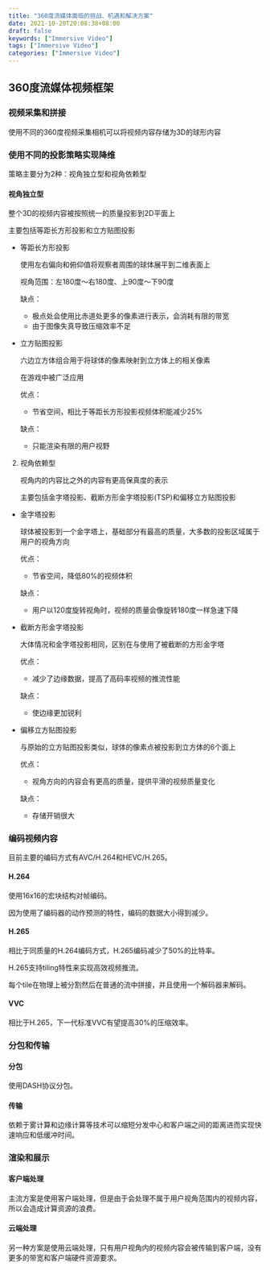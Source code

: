 ```yaml
---
title: "360度流媒体面临的挑战、机遇和解决方案"
date: 2021-10-20T20:08:38+08:00
draft: false
keywords: ["Immersive Video"]
tags: ["Immersive Video"]
categories: ["Immersive Video"]
---
```


## 360度流媒体视频框架

### 视频采集和拼接
使用不同的360度视频采集相机可以将视频内容存储为3D的球形内容

### 使用不同的投影策略实现降维
策略主要分为2种：视角独立型和视角依赖型

#### 视角独立型
整个3D的视频内容被按照统一的质量投影到2D平面上

主要包括等距长方形投影和立方贴图投影

+ 等距长方形投影

  使用左右偏向和俯仰值将观察者周围的球体展平到二维表面上
  
  视角范围：左180度～右180度、上90度～下90度
  
  缺点：
  
  - 极点处会使用比赤道处更多的像素进行表示，会消耗有限的带宽
  - 由于图像失真导致压缩效率不足
  
+ 立方贴图投影
  
  六边立方体组合用于将球体的像素映射到立方体上的相关像素
  
  在游戏中被广泛应用
  
  优点：
  
  - 节省空间，相比于等距长方形投影视频体积能减少25%
  
  缺点：
  - 只能渲染有限的用户视野
2. 视角依赖型
   
   视角内的内容比之外的内容有更高保真度的表示
   
   主要包括金字塔投影、截断方形金字塔投影(TSP)和偏移立方贴图投影
+ 金字塔投影
  
    球体被投影到一个金字塔上，基础部分有最高的质量，大多数的投影区域属于用户的视角方向
    
    优点：
    
    - 节省空间，降低80%的视频体积
    
    缺点：
    - 用户以120度旋转视角时，视频的质量会像旋转180度一样急速下降
    
+ 截断方形金字塔投影
  
  大体情况和金字塔投影相同，区别在与使用了被截断的方形金字塔
  
  优点：    
  
  - 减少了边缘数据，提高了高码率视频的推流性能
  
  缺点：
  
  - 使边缘更加锐利
  
+ 偏移立方贴图投影
  
  与原始的立方贴图投影类似，球体的像素点被投影到立方体的6个面上
  
  优点：      
  
  - 视角方向的内容会有更高的质量，提供平滑的视频质量变化
  
  缺点：
  
  - 存储开销很大

### 编码视频内容
目前主要的编码方式有AVC/H.264和HEVC/H.265。
#### H.264
使用16x16的宏块结构对帧编码。

因为使用了编码器的动作预测的特性，编码的数据大小得到减少。

#### H.265 
相比于同质量的H.264编码方式，H.265编码减少了50%的比特率。

H.265支持tiling特性来实现高效视频推流。

每个tile在物理上被分割然后在普通的流中拼接，并且使用一个解码器来解码。

#### VVC
相比于H.265，下一代标准VVC有望提高30%的压缩效率。

### 分包和传输
#### 分包
使用DASH协议分包。
#### 传输
依赖于雾计算和边缘计算等技术可以缩短分发中心和客户端之间的距离进而实现快速响应和低缓冲时间。
### 渲染和展示
#### 客户端处理
主流方案是使用客户端处理，但是由于会处理不属于用户视角范围内的视频内容，所以会造成计算资源的浪费。
#### 云端处理
另一种方案是使用云端处理，只有用户视角内的视频内容会被传输到客户端，没有更多的带宽和客户端硬件资源要求。

